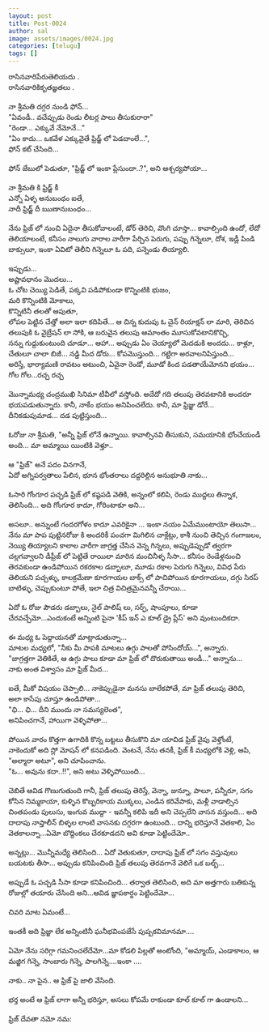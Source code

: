 ```yaml
---
layout: post
title: Post-0024
author: sal
image: assets/images/0024.jpg
categories: [telugu]
tags: []
---
```

రాసినవారిపేరుతెలియదు .  <br>
 రాసినవారికికృతజ్ఞతలు .  <br>
   <br>
 నా శ్రీమతి దగ్గర నుండి ఫోన్...  <br>
 "ఏవండీ.. వచేప్పుడు రెండు లీటర్ల పాలు తీసుకురారా"  <br>
 "రెండా... ఎక్కువే నేమోనే..."  <br>
 "ఏం కాదు... ఒకవేళ ఎక్కువైతే ఫ్రిడ్జ్ లో పెడదాంలే...",  <br>
 ఫోన్ కట్ చేసింది...  <br>
   <br>
 ఫోన్ జేబులో పెడుతూ, "ఫ్రిడ్జ్ లో ఇంకా ప్లేసుందా..?", అని ఆశ్చర్యపోయా...  <br>
   <br>
 నా శ్రీమతి కి ఫ్రిడ్జ్ కీ  <br>
 ఎన్నో ఏళ్ళ అనుబంధం ఐతే,  <br>
 నాదీ ఫ్రిడ్జ్ దీ ఋణానుబంధం...  <br>
   <br>
 నేను ఫ్రిజ్ లో నుంచి ఏదైనా తీసుకోవాలంటే, డోర్ తెరిచి, వొంగి చూస్తా... కావాల్సింది ఉందో, లేదో తెలియాలంటే, కనీసం నాలుగు వారాల వారీగా పేర్చిన పెరుగు, పప్పు గిన్నెలూ, దోశ, ఇడ్లీ పిండి బాక్సులూ, ఇంకా ఏవిటో తెలీని గిన్నెలూ ఓ పది, పన్నెండు తియ్యాలి.  <br>
   <br>
 ఇప్పుడు...  <br>
 అష్టావధానం మొదలు...  <br>
 ఓ చోట చెయ్యి పెడితే, పక్కవి పడిపోకుండా కొన్నింటికి భుజం,  <br>
 మరి కొన్నింటికి మోకాలు,  <br>
 కొన్నిటినీ తలతో ఆపుతూ,  <br>
 లోపల పెట్టిన చేత్తో అలా ఇలా కదిపితే... ఆ చిన్న కుదుపు ఓ చైన్ రియాక్షన్ లా మారి, తెరిచిన తలుపుకి ఓ వైబ్రేషన్ లా సోకి, ఆ బరువైన తలుపు ఆమాంతం మూసుకోవటానికొచ్చి,  <br>
 నన్ను గుద్దుకుంటుంది చూడూ... ఆహా... అప్పుడు ఏం చెయ్యాలో మెదడుకి అందదు... కాళ్లూ, చేతులూ చాలా బిజీ... నడ్డి మీద డోరు... కోపమొస్తుంది... గట్టిగా అరవాలనిపిస్తుంది...  <br>
 అరిస్తే,  భార్యామణి రావటం అటుంచి, ఏవైనా రెండో, మూడో కింద పడతాయేమోనని భయం... గోల గోల...రచ్చ రచ్చ  <br>
   <br>
 మొన్నామధ్య చంద్రముఖి సినిమా టీవీలో వస్తోంది. అదేదో గది తలుపు తెరవటానికి అందరూ భయపడుతున్నారు. కానీ, నాకేం భయం అనిపించలేదు. కానీ, మా ఫ్రిజ్జు డోరే... దీనికడుపుమాడ... దడ పుట్టిస్తుంది...  <br>
   <br>
 ఓరోజు నా శ్రీమతి,  "అన్నీ ఫ్రిజ్ లోనే ఉన్నాయి. కావాల్సినవి తీసుకుని, సమయానికి భోంచేయండీ అంది... మా అమ్మాయి  యింటికి వెళ్తూ..  <br>
   <br>
 ఆ "ఫ్రిజ్" అనే పదం వినగానే,  <br>
 ఏదో అగ్నిపర్వతాలు పేలిన, భూన భోంతరాలు దద్దరిల్లిన అనుభూతి నాకు...  <br>
   <br>
 ఓసారి గోంగూర పచ్చడి ఫ్రిజ్ లో కష్ఠపడి వెతికి, అన్నంలో కలిపి, రెండు ముద్దలు తిన్నాక, తెలిసింది... అది గోంగూర కాదూ, గోరింటాకూ అని...  <br>
   <br>
 అసలూ.. అన్నుంటే గందరగోళం కాదూ ఎవరికైనా ... ఇంకా నయం ఏమేముంటాయో తెలుసా... నేను మా పాప పుట్టినరోజు కి అందరికీ పంచగా మిగిలిన చాక్లేట్లు, కాశీ నుంచి తెచ్చిన గంగాజలం, నెయ్యి తియ్యాలని కాలాల వారీగా జాగ్రత్త చేసిన వెన్న గిన్నలు, అప్పుడెప్పుడో త్వరగా చల్లగవ్వాలని డీఫ్రీజ్ లో పెట్టితే రాయిలా మారిన మంచినీళ్ళ సీసా... కనీసం రెండేళ్లనుంచి తెరవకుండా ఉండిపోయిన రకరకాల డబ్బాలూ,  మూడు రకాల పెరుగు గిన్నెలు, వివిధ  పేరు తెలియని పచ్చళ్ళు,  కాలక్రమేణా కూరగాయల బాక్స్ లో పాచిపోయిన కూరగాయలు,  దగ్గు సిరప్ బాటిళ్ళు,  చెప్పుకుంటూ పోతే, ఇలా చిత్ర విచిత్రమైనవన్నీ చేరాయి...  <br>
   <br>
 ఏదో ఓ రోజు పౌడరు డబ్బాలు, నైల్ పాలిష్ లు, సర్ఫ్, షాంపూలు, కూడా చేరవచ్చేమో...ఎందుకంటే అన్నింటి పైనా 'కీప్ ఇన్ ఎ కూల్ డ్రై ప్లేస్' అని వుంటుందికదా.  <br>
   <br>
 ఈ మధ్య ఓ పెద్దాయనతో మాట్లాడుతున్నా...  <br>
 మాటల మధ్యలో, "నీకు మీ పాపకి మాటలు ఉగ్గు పాలతో పోసిందోయ్...", అన్నారు.  <br>
 "జాగ్రత్తగా వెతికితే, ఆ ఉగ్గు పాలు కూడా మా ఫ్రిజ్ లో దొరుకుతాయి అండీ..." అన్నాను...  <br>
 నాకు అంత విశ్వాసం మా ఫ్రిజ్ మీద...  <br>
   <br>
 ఐతే, మీకో విషయం చెప్పాలి... నాకెప్పుడైనా మనసు బాలేకపోతే, మా ఫ్రిజ్ తలుపు తెరిచి,  <br>
 అలా కాసేపు చూస్తూ ఉండిపోతా...  <br>
 "ఛి... ఛి... దీని ముందు నా సమస్యలెంత",  <br>
 అనిపించగానే, హాయిగా వెళ్ళిపోతా...  <br>
   <br>
 పోయిన వారం  కొత్తగా ఉగాదికి కొన్న బట్టలు తీసుకొని మా యావిడ ఫ్రిజ్ వైపు వెళ్తోంటే, నాకెందుకో అది స్లో మోషన్ లో కనపడింది. వెంటనే, నేను తనకీ,  ఫ్రిజ్ కీ మధ్యలోకి వెళ్లి, ఆపి,  <br>
 "అల్మారా అటూ", అని చూపించాను.  <br>
 "ఓ... అవును కదా..!!", అని అటు వెళ్ళిపోయింది...  <br>
   <br>
 చెబితే ఆవిడ గొణుగుతుంది  గానీ, ఫ్రిజ్ తలుపు తెరిస్తే, వెన్నా, జున్నూ, పాలూ, పన్నీరూ, సగం కోసిన నిమ్మకాయా, కుళ్ళిన కొబ్బరికాయ ముక్కలు, ఎండిన కరివేపాకు, మళ్లీ వాడాల్సిన చింతపండు పులుసు, ఇంగువ ముద్దా -  ఇవన్నీ కలిపి ఇదీ అని చెప్పలేని వాసన వస్తుంది... అది దాదాపు నాప్తాలీన్ బిళ్ళల లాంటి వాసనకు దగ్గరగా ఉంటుంది... దాన్ని భరిస్తూనే వెతకాలి, ఏం వెతకాలన్నా...ఏమో బొద్దింకలు  చేరకూడదని అవి కూడా పెట్టిందేమో..  <br>
   <br>
 అన్నట్లు... మొన్నీమధ్యే తెలిసింది... ఏదో వెతుకుతూ, దాదాపు ఫ్రిజ్ లో సగం వస్తువులు బయటకు తీసా... అప్పుడు కనిపించింది ఫ్రిజ్ తలుపు తెరవగానే వెలిగే ఒక బల్బ్...  <br>
   <br>
 అప్పుడే ఓ పచ్చడి సీసా కూడా కనిపించింది... తర్వాత తెలిసింది, అది మా అత్తగారు బతికున్న రోజుల్లో తయారు చేసింది అని...ఆవిడ జ్ఞాపకార్థం పెట్టిందేమో...  <br>
   <br>
 చివరి మాట ఏమంటే...  <br>
   <br>
 ఇంతకీ అది ఫ్రిజ్జా లేక అన్నింటినీ ఘనీభవింపజేసే పుష్పకవిమానమా....  <br>
   <br>
 ఏమో నేను సరిగ్గా గమనించలేదేమో...మా కోడలి పిల్లతో అంటోంది, "అమ్మాయ్, ఎండాకాలం, ఆ మజ్జిగ గిన్నె, సాంబారు గిన్నె, పాలగిన్నె....ఇంకా ....  <br>
   <br>
 నాకు.. నా పైన.. ఆ ఫ్రిజ్ పై జాలి వేసింది.  <br>
   <br>
 భర్త అంటే ఆ ఫ్రిజ్ లాగా అన్నీ భరిస్తూ, అసలు కోపమే రాకుండా కూల్  కూల్ గా ఉండాలని...  <br>
   <br>
 ఫ్రిజ్ దేవతా నమో నమ: